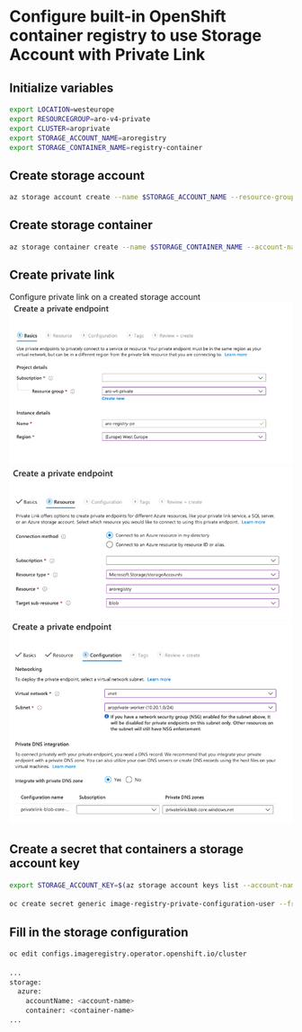 # Configure built-in OpenShift container registry to use Storage Account with Private Link

## Initialize variables
```bash
export LOCATION=westeurope
export RESOURCEGROUP=aro-v4-private
export CLUSTER=aroprivate
export STORAGE_ACCOUNT_NAME=aroregistry
export STORAGE_CONTAINER_NAME=registry-container
```
## Create storage account
```bash
az storage account create --name $STORAGE_ACCOUNT_NAME --resource-group $RESOURCEGROUP
```

## Create storage container
```bash
az storage container create --name $STORAGE_CONTAINER_NAME --account-name $STORAGE_ACCOUNT_NAME
```

## Create private link
Configure private link on a created storage account
![Basics](images/Basics.png)
![Resource](images/Resource.png)
![Configuration](images/Configuration.png)

## Create a secret that containers a storage account key
```bash
export STORAGE_ACCOUNT_KEY=$(az storage account keys list --account-name $STORAGE_ACCOUNT_NAME -o json | jq -r '.[0].value')

oc create secret generic image-registry-private-configuration-user --from-literal=REGISTRY_STORAGE_AZURE_ACCOUNTKEY=$STORAGE_ACCOUNT_KEY --namespace openshift-image-registry
```

## Fill in  the storage configuration
```bash
oc edit configs.imageregistry.operator.openshift.io/cluster

...
storage:
  azure:
    accountName: <account-name>
    container: <container-name>
...
```